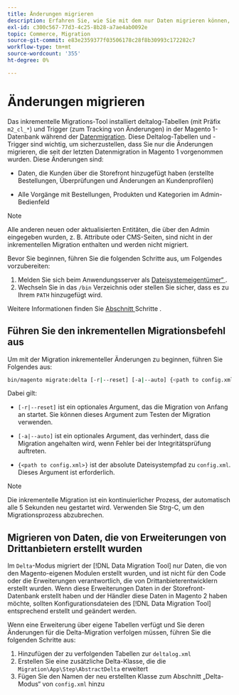 ```yaml
---
title: Änderungen migrieren
description: Erfahren Sie, wie Sie mit dem nur Daten migrieren können, die sich seit Ihrer letzten Magento 1-Datenmigration geändert  [!DNL Data Migration Tool].
exl-id: c300c567-77d3-4c25-8b28-a7ae4ab0092e
topic: Commerce, Migration
source-git-commit: e83e2359377f03506178c28f8b30993c172282c7
workflow-type: tm+mt
source-wordcount: '355'
ht-degree: 0%

---
```


# Änderungen migrieren

Das inkrementelle Migrations-Tool installiert deltalog-Tabellen (mit Präfix `m2_cl_*`) und Trigger (zum Tracking von Änderungen) in der Magento 1-Datenbank während der [Datenmigration](data.md). Diese Deltalog-Tabellen und -Trigger sind wichtig, um sicherzustellen, dass Sie nur die Änderungen migrieren, die seit der letzten Datenmigration in Magento 1 vorgenommen wurden. Diese Änderungen sind:

* Daten, die Kunden über die Storefront hinzugefügt haben (erstellte Bestellungen, Überprüfungen und Änderungen an Kundenprofilen)

* Alle Vorgänge mit Bestellungen, Produkten und Kategorien im Admin-Bedienfeld

>[!NOTE]
>
>Alle anderen neuen oder aktualisierten Entitäten, die über den Admin eingegeben wurden, z. B. Attribute oder CMS-Seiten, sind nicht in der inkrementellen Migration enthalten und werden nicht migriert.


Bevor Sie beginnen, führen Sie die folgenden Schritte aus, um Folgendes vorzubereiten:

1. Melden Sie sich beim Anwendungsserver als [Dateisystemeigentümer“ ](../../../installation/prerequisites/file-system/overview.md).
1. Wechseln Sie in das `/bin` Verzeichnis oder stellen Sie sicher, dass es zu Ihrem `PATH` hinzugefügt wird.

Weitere Informationen finden Sie [ Abschnitt ](overview.md#first-steps) Schritte .

## Führen Sie den inkrementellen Migrationsbefehl aus

Um mit der Migration inkrementeller Änderungen zu beginnen, führen Sie Folgendes aus:

```bash
bin/magento migrate:delta [-r|--reset] [-a|--auto] {<path to config.xml>}
```

Dabei gilt:

* `[-r|--reset]` ist ein optionales Argument, das die Migration von Anfang an startet. Sie können dieses Argument zum Testen der Migration verwenden.

* `[-a|--auto]` ist ein optionales Argument, das verhindert, dass die Migration angehalten wird, wenn Fehler bei der Integritätsprüfung auftreten.

* `{<path to config.xml>}` ist der absolute Dateisystempfad zu `config.xml`. Dieses Argument ist erforderlich.

>[!NOTE]
>
>Die inkrementelle Migration ist ein kontinuierlicher Prozess, der automatisch alle 5 Sekunden neu gestartet wird. Verwenden Sie Strg-C, um den Migrationsprozess abzubrechen.


## Migrieren von Daten, die von Erweiterungen von Drittanbietern erstellt wurden

Im `Delta`-Modus migriert der [!DNL Data Migration Tool] nur Daten, die von den Magento-eigenen Modulen erstellt wurden, und ist nicht für den Code oder die Erweiterungen verantwortlich, die von Drittanbieterentwicklern erstellt wurden. Wenn diese Erweiterungen Daten in der Storefront-Datenbank erstellt haben und der Händler diese Daten in Magento 2 haben möchte, sollten Konfigurationsdateien des [!DNL Data Migration Tool] entsprechend erstellt und geändert werden.

Wenn eine Erweiterung über eigene Tabellen verfügt und Sie deren Änderungen für die Delta-Migration verfolgen müssen, führen Sie die folgenden Schritte aus:

1. Hinzufügen der zu verfolgenden Tabellen zur `deltalog.xml`
1. Erstellen Sie eine zusätzliche Delta-Klasse, die die `Migration\App\Step\AbstractDelta` erweitert
1. Fügen Sie den Namen der neu erstellten Klasse zum Abschnitt „Delta-Modus“ von `config.xml` hinzu
